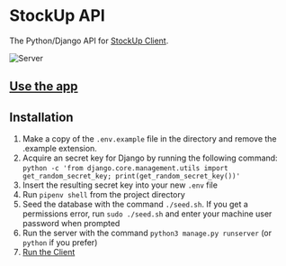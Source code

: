 # StockUp API

The Python/Django API for [StockUp Client](https://github.com/KaitlinJKelley/stock-up-client).

![Server](https://img.shields.io/badge/Server%20Side-Python%2FDjango%2C%20Django--safedelete-blue)

## [Use the app](https://stockupclient.herokuapp.com/login)

## Installation
1. Make a copy of the `.env.example` file in the directory and remove the .example extension.
2. Acquire an secret key for Django by running the following command:
`python -c 'from django.core.management.utils import get_random_secret_key; print(get_random_secret_key())'`
3. Insert the resulting secret key into your new `.env` file
4. Run `pipenv shell` from the project directory
5. Seed the database with the command `./seed.sh`. If you get a permissions error, run `sudo ./seed.sh` and enter your machine user password when prompted
6. Run the server with the command `python3 manage.py runserver` (or `python` if you prefer)
7. [Run the Client](https://github.com/KaitlinJKelley/stock-up-client)